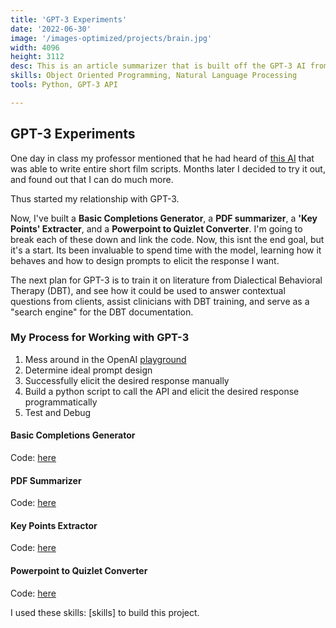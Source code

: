 ```yaml
---
title: 'GPT-3 Experiments'
date: '2022-06-30'
image: '/images-optimized/projects/brain.jpg'
width: 4096
height: 3112
desc: This is an article summarizer that is built off the GPT-3 AI from OpenAI.
skills: Object Oriented Programming, Natural Language Processing
tools: Python, GPT-3 API

---
```

## GPT-3 Experiments

One day in class my professor mentioned that he had heard of [this AI](https://openai.com/api/) that was able to write entire short film scripts. Months later I decided to try it out, and found out that I can do much more.

Thus started my relationship with GPT-3. 

Now, I've built a **Basic Completions Generator**, a **PDF summarizer**, a **'Key Points' Extracter**, and a **Powerpoint to Quizlet Converter**. I'm going to break each of these down and link the code. Now, this isnt the end goal, but it's a start. Its been invaluable to spend time with the model, learning how it behaves and how to design prompts to elicit the response I want.

The next plan for GPT-3 is to train it on literature from Dialectical Behavioral Therapy (DBT), and see how it could be used to answer contextual questions from clients, assist clinicians with DBT training, and serve as a "search engine" for the DBT documentation.

### My Process for Working with GPT-3

1. Mess around in the OpenAI [playground](https://openai.com/api)
2. Determine ideal prompt design
3. Successfully elicit the desired response manually
4. Build a python script to call the API and elicit the desired response programmatically
5. Test and Debug

#### Basic Completions Generator
Code: [here](www.github.com/beverm2391)

#### PDF Summarizer
Code: [here](www.github.com/beverm2391)

#### Key Points Extractor
Code: [here](www.github.com/beverm2391)

#### Powerpoint to Quizlet Converter
Code: [here](www.github.com/beverm2391)

I used these skills: [skills] to build this project.